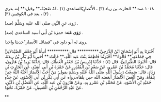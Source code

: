 ١٠١٨ صد:** الحارث بن زياد (٣) ، الأَنْصارِيّالساعدي (١) ، لهُ صُحبَةٌ،** وقيل:** إنه بدري (٢) ، يعد في الكوفيين (٣) .

رَوى عنِ النَّبِي صلى الله عليه وسَلَّمَ (صد) .

**رَوَى عَنه:** حمزة بْن أَبي أسيد الساعدي (صد) .

روى له أبو داود في "فضائل الأنصار"حديثا واحدا.

أَخْبَرَنَا بِهِ أَبُو إِسْحَاقَ ابْنُ الدَّرَجِيِّ،********** قال:********** أنبأنا أَبُو جَعْفَرٍ الصَّيْدَلانِيُّ فِي جَمَاعَةٍ،** قَالُوا:** أَخْبَرَتْنا فَاطِمَةُ بِنْتُ عَبد اللَّهِ،** قَالَتْ:** أخبرنا أَبُو بَكْرِ بْنُ رِيذَةَ، قال: أَخْبَرَنَا الطَّبَرِانِيُّ، قال (٤) : حَدَّثَنَا إِدْرِيسُ بْنُ جَعْفَرٍ الْعَطَّارُ، قال: حَدَّثَنَا يَزِيدُ بْنُ هَارُونَ، قال: حَدَّثَنَا مُحَمَّدُ بْنُ عَمْرو، عَنْ سَعْدِ بْنِ الْمُنْذِرِ، عَنْ حَمْزَةَ بْنِ أَبي أُسَيْدٍ، عَنِ الْحَارِثِ بْنِ زِيَادٍ، قال: سَمِعْتُ رَسُولَ اللَّهِ صَلَّى اللَّهُ عَلَيْهِ وسَلَّمَ يقول: مَنْ أَحَبَّ الأَنْصَارَ أَحَبَّهُ اللَّهُ حِينَ يَلْقَاهُ، ومَنْ أَبْغَضَ الأَنْصَارَ أبغضه الله حين يلقاه.رواه عَن أَبِي بَكْرِ بْن أَبي الأَسْوَدِ، عَنْ جَدِّهِ حُمَيْدِ بْنِ الأَسْوَدِ، عَنْ مُحَمَّدِ بْنِ عَمْرو بِهِ، وعَنْ هَارُونَ بْنِ عَبد اللَّهِ، عَنِ الْفَضْلِ بْنِ دُكَيْنٍ، عَنْ عَبْدِ الرَّحْمَنِ بْنِ الْغَسِيلِ، عَنْ حَمْزَةَ، نَحْوَهُ.

**